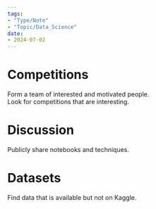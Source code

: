 ```yaml
---
tags:
- "Type/Note"
- "Topic/Data_Science"
date:
- 2024-07-02
---
```


# Competitions

Form a team of interested and motivated people.  
Look for competitions that are interesting.  

# Discussion

Publicly share notebooks and techniques.  

# Datasets

Find data that is available but not on Kaggle.  
